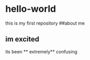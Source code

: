 # hello-world
this is my first repository
##about me 
## im excited
its been ** extremely** confusing 
